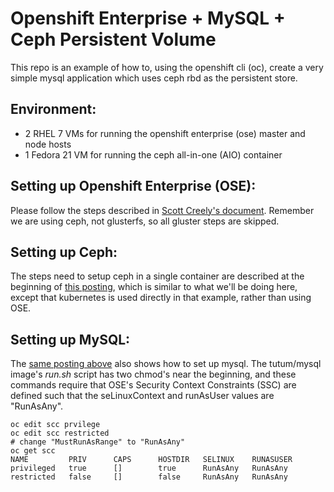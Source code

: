 # Openshift Enterprise + MySQL + Ceph Persistent Volume

This repo is an example of how to, using the openshift cli (oc), create a very simple mysql application which uses ceph rbd as the persistent store.

## Environment:
* 2 RHEL 7 VMs for running the openshift enterprise (ose) master and node hosts
* 1 Fedora 21 VM for running the ceph all-in-one (AIO) container

## Setting up Openshift Enterprise (OSE):
Please follow the steps described in [Scott Creely's document](https://github.com/screeley44/origin/tree/storage_docs/examples/storage-examples/gluster-examples). Remember we are using ceph, not glusterfs, so all gluster steps are skipped.

## Setting up Ceph:
The steps need to setup ceph in a single container are described at the beginning of [this posting](https://jeffhvance.wordpress.com/2015/07/30/containerized-ceph-kubernetes-mysql/?preview=true&preview_id=4&preview_nonce=f47ab9541e), which is similar to what we'll be doing here, except that kubernetes is used directly in that example, rather than using OSE.

## Setting up MySQL:
The [same posting above](https://jeffhvance.wordpress.com/2015/07/30/containerized-ceph-kubernetes-mysql/?preview=true&preview_id=4&preview_nonce=f47ab9541e) also shows how to set up mysql. The tutum/mysql image's *run.sh* script has two chmod's near the beginning, and these commands require that OSE's Security Context Constraints (SSC) are defined such that the seLinuxContext and runAsUser values are "RunAsAny".

```
oc edit scc prvilege
oc edit scc restricted
# change "MustRunAsRange" to "RunAsAny"
oc get scc
NAME         PRIV      CAPS      HOSTDIR   SELINUX    RUNASUSER
privileged   true      []        true      RunAsAny   RunAsAny
restricted   false     []        false     RunAsAny   RunAsAny
```
```

